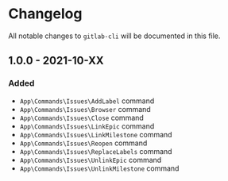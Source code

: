 # Changelog

All notable changes to `gitlab-cli` will be documented in this file.

## 1.0.0 - 2021-10-XX

### Added

- `App\Commands\Issues\AddLabel` command
- `App\Commands\Issues\Browser` command
- `App\Commands\Issues\Close` command
- `App\Commands\Issues\LinkEpic` command
- `App\Commands\Issues\LinkMilestone` command
- `App\Commands\Issues\Reopen` command
- `App\Commands\Issues\ReplaceLabels` command
- `App\Commands\Issues\UnlinkEpic` command
- `App\Commands\Issues\UnlinkMilestone` command
